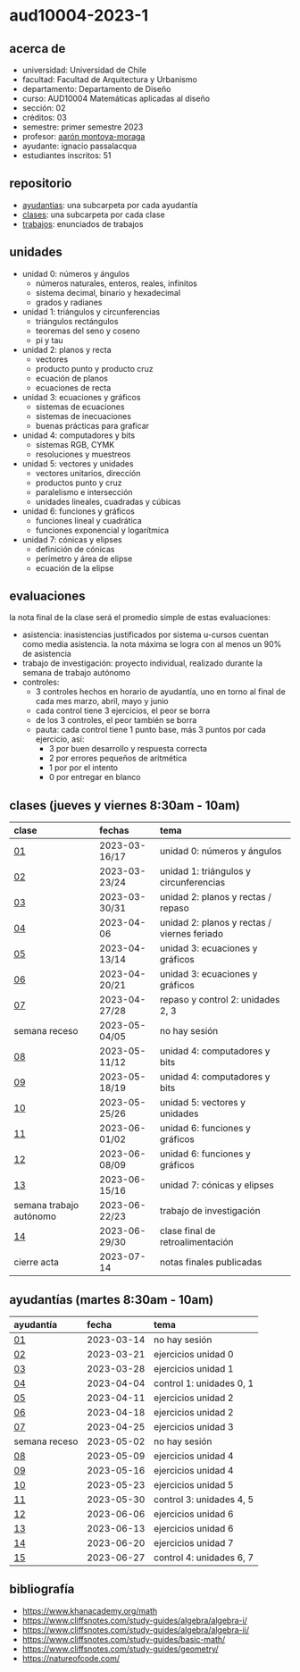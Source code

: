 # aud10004-2023-1

## acerca de

- universidad: Universidad de Chile
- facultad: Facultad de Arquitectura y Urbanismo
- departamento: Departamento de Diseño
- curso: AUD10004 Matemáticas aplicadas al diseño
- sección: 02
- créditos: 03
- semestre: primer semestre 2023
- profesor: [aarón montoya-moraga](https://montoyamoraga.io)
- ayudante: ignacio passalacqua
- estudiantes inscritos: 51

## repositorio

- [ayudantias](./ayudantias/): una subcarpeta por cada ayudantía
- [clases](./clases/): una subcarpeta por cada clase
- [trabajos](./trabajos/): enunciados de trabajos

## unidades

- unidad 0: números y ángulos
  - números naturales, enteros, reales, infinitos
  - sistema decimal, binario y hexadecimal
  - grados y radianes
- unidad 1: triángulos y circunferencias
  - triángulos rectángulos
  - teoremas del seno y coseno
  - pi y tau
- unidad 2: planos y recta
  - vectores
  - producto punto y producto cruz
  - ecuación de planos
  - ecuaciones de recta
- unidad 3: ecuaciones y gráficos
  - sistemas de ecuaciones
  - sistemas de inecuaciones
  - buenas prácticas para graficar
- unidad 4: computadores y bits
  - sistemas RGB, CYMK
  - resoluciones y muestreos
- unidad 5: vectores y unidades
  - vectores unitarios, dirección
  - productos punto y cruz
  - paralelismo e intersección
  - unidades lineales, cuadradas y cúbicas
- unidad 6: funciones y gráficos
  - funciones lineal y cuadrática
  - funciones exponencial y logarítmica
- unidad 7: cónicas y elipses
  - definición de cónicas
  - perímetro y área de elipse
  - ecuación de la elipse

## evaluaciones

la nota final de la clase será el promedio simple de estas evaluaciones:

- asistencia: inasistencias justificados por sistema u-cursos cuentan como media asistencia. la nota máxima se logra con al menos un 90% de asistencia
- trabajo de investigación: proyecto individual, realizado durante la semana de trabajo autónomo
- controles:
  - 3 controles hechos en horario de ayudantía, uno en torno al final de cada mes marzo, abril, mayo y junio
  - cada control tiene 3 ejercicios, el peor se borra
  - de los 3 controles, el peor también se borra
  - pauta: cada control tiene 1 punto base, más 3 puntos por cada ejercicio, así:
    - 3 por buen desarrollo y respuesta correcta
    - 2 por errores pequeños de aritmética
    - 1 por por el intento
    - 0 por entregar en blanco

## clases (jueves y viernes 8:30am - 10am)

| clase                   | fechas        | tema                                        |
| :---------------------- | :------------ | :------------------------------------------ |
| [01](clases/clase-01/)  | 2023-03-16/17 | unidad 0: números y ángulos                 |
| [02](clases/clase-02/)  | 2023-03-23/24 | unidad 1: triángulos y circunferencias      |
| [03](clases/clase-03/)  | 2023-03-30/31 | unidad 2: planos y rectas / repaso          |
| [04](clases/clase-04/)  | 2023-04-06    | unidad 2: planos y rectas / viernes feriado |
| [05](clases/clase-05/)  | 2023-04-13/14 | unidad 3: ecuaciones y gráficos             |
| [06](clases/clase-06/)  | 2023-04-20/21 | unidad 3: ecuaciones y gráficos             |
| [07](clases/clase-07/)  | 2023-04-27/28 | repaso y control 2: unidades 2, 3           |
| semana receso           | 2023-05-04/05 | no hay sesión                               |
| [08](clases/clase-08/)  | 2023-05-11/12 | unidad 4: computadores y bits               |
| [09](clases/clase-09/)  | 2023-05-18/19 | unidad 4: computadores y bits               |
| [10](clases/clase-10/)  | 2023-05-25/26 | unidad 5: vectores y unidades               |
| [11](clases/clase-11/)  | 2023-06-01/02 | unidad 6: funciones y gráficos              |
| [12](clases/clase-12/)  | 2023-06-08/09 | unidad 6: funciones y gráficos              |
| [13](clases/clase-13/)  | 2023-06-15/16 | unidad 7: cónicas y elipses                 |
| semana trabajo autónomo | 2023-06-22/23 | trabajo de investigación                    |
| [14](clases/clase-14/)  | 2023-06-29/30 | clase final de retroalimentación            |
| cierre acta             | 2023-07-14    | notas finales publicadas                    |

## ayudantías (martes 8:30am - 10am)

| ayudantía                      | fecha      | tema                     |
| :----------------------------- | :--------- | :----------------------- |
| [01](ayudantias/ayudantia-01/) | 2023-03-14 | no hay sesión            |
| [02](ayudantias/ayudantia-02/) | 2023-03-21 | ejercicios unidad 0      |
| [03](ayudantias/ayudantia-03/) | 2023-03-28 | ejercicios unidad 1      |
| [04](ayudantias/ayudantia-04/) | 2023-04-04 | control 1: unidades 0, 1 |
| [05](ayudantias/ayudantia-05/) | 2023-04-11 | ejercicios unidad 2      |
| [06](ayudantias/ayudantia-06/) | 2023-04-18 | ejercicios unidad 2      |
| [07](ayudantias/ayudantia-07/) | 2023-04-25 | ejercicios unidad 3      |
| semana receso                  | 2023-05-02 | no hay sesión            |
| [08](ayudantias/ayudantia-08/) | 2023-05-09 | ejercicios unidad 4      |
| [09](ayudantias/ayudantia-09/) | 2023-05-16 | ejercicios unidad 4      |
| [10](ayudantias/ayudantia-10/) | 2023-05-23 | ejercicios unidad 5      |
| [11](ayudantias/ayudantia-11/) | 2023-05-30 | control 3: unidades 4, 5 |
| [12](ayudantias/ayudantia-12/) | 2023-06-06 | ejercicios unidad 6      |
| [13](ayudantias/ayudantia-13/) | 2023-06-13 | ejercicios unidad 6      |
| [14](ayudantias/ayudantia-14/) | 2023-06-20 | ejercicios unidad 7      |
| [15](ayudantias/ayudantia-15/) | 2023-06-27 | control 4: unidades 6, 7 |

## bibliografía

- https://www.khanacademy.org/math
- https://www.cliffsnotes.com/study-guides/algebra/algebra-i/
- https://www.cliffsnotes.com/study-guides/algebra/algebra-ii/
- https://www.cliffsnotes.com/study-guides/basic-math/
- https://www.cliffsnotes.com/study-guides/geometry/
- https://natureofcode.com/
